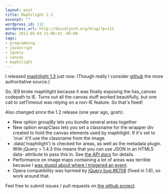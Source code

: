 ```yaml
--- 
layout: post
title: Maphilight 1.3
excerpt: ""
wordpress_id: 112
wordpress_url: http://davidlynch.org/blog/?p=112
date: 2011-05-04 21:08:41 -05:00
tags: 
- programming
- javascript
- jquery
- canvas
- maphilight
---
```

I released <a href="http://plugins.jquery.com/content/maphilight-13">maphilight 1.3</a> just now. (Though really I consider <a href="https://github.com/kemayo/maphilight">github</a> the more authoritative source.)

So, IE9 broke maphilight because it was finally exposing the has_canvas codepath to IE. Turns out all the canvas stuff worked beautifully, but one call to setTimeout was relying on a non-IE feature. So that's fixed!

Also changed since the 1.2 release (one year ago, gosh):

<ul><li>New option groupBy lets you bundle several areas together</li>
<li>New option wrapClass lets you set a classname for the wrapper div created to hold the canvas elements used by maphilight. If it's set to `true` it'll use the classname from the image.</li>
<li>.data('maphilight') is checked for areas, as well as the metadata plugin. With jQuery > 1.4.3 this means that you can use JSON in an HTML5 data- attribute to pass this in. See <a href="http://api.jquery.com/data/">the API docs</a> for details.</li>
<li>Performance on image maps containing a lot of areas was terrible because I <a href="https://github.com/kemayo/maphilight/commit/acb9d4b1df8a75da221982f86c34193a5470b6b8">was stupid about where I triggered an event</a>.</li>
<li>Opera compatibility was harmed by <a href="http://bugs.jquery.com/ticket/6708">jQuery bug #6708</a> (fixed in 1.6), so work around that.</li></ul>

Feel free to submit issues / pull requests on <a href="https://github.com/kemayo/maphilight">the github project</a>.
